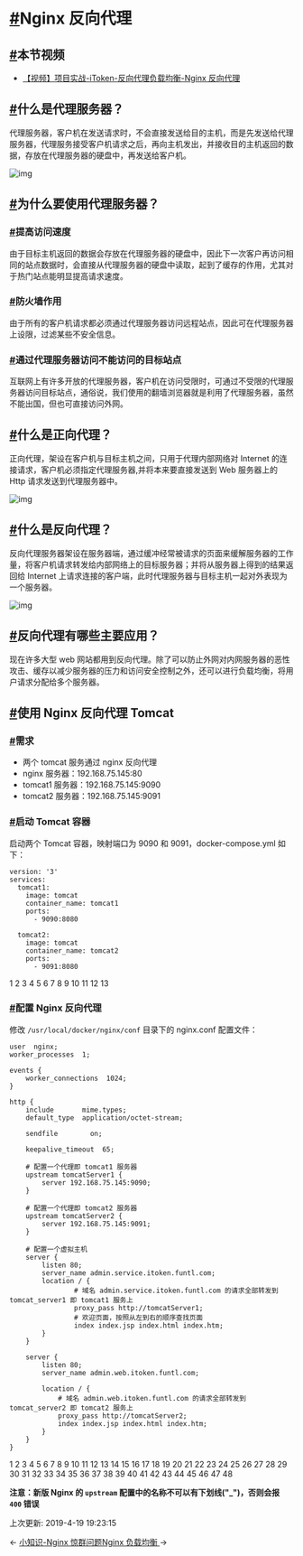 # [#](https://funtl.com/zh/spring-cloud-itoken-codeing/Nginx-反向代理.html#nginx-反向代理)Nginx 反向代理

## [#](https://funtl.com/zh/spring-cloud-itoken-codeing/Nginx-反向代理.html#本节视频)本节视频

- [【视频】项目实战-iToken-反向代理负载均衡-Nginx 反向代理](https://www.bilibili.com/video/av28695708)

## [#](https://funtl.com/zh/spring-cloud-itoken-codeing/Nginx-反向代理.html#什么是代理服务器？)什么是代理服务器？

代理服务器，客户机在发送请求时，不会直接发送给目的主机，而是先发送给代理服务器，代理服务接受客户机请求之后，再向主机发出，并接收目的主机返回的数据，存放在代理服务器的硬盘中，再发送给客户机。

![img](https://funtl.com/assets/Lusifer2018080517010001.png)

## [#](https://funtl.com/zh/spring-cloud-itoken-codeing/Nginx-反向代理.html#为什么要使用代理服务器？)为什么要使用代理服务器？

### [#](https://funtl.com/zh/spring-cloud-itoken-codeing/Nginx-反向代理.html#提高访问速度)提高访问速度

由于目标主机返回的数据会存放在代理服务器的硬盘中，因此下一次客户再访问相同的站点数据时，会直接从代理服务器的硬盘中读取，起到了缓存的作用，尤其对于热门站点能明显提高请求速度。

### [#](https://funtl.com/zh/spring-cloud-itoken-codeing/Nginx-反向代理.html#防火墙作用)防火墙作用

由于所有的客户机请求都必须通过代理服务器访问远程站点，因此可在代理服务器上设限，过滤某些不安全信息。

### [#](https://funtl.com/zh/spring-cloud-itoken-codeing/Nginx-反向代理.html#通过代理服务器访问不能访问的目标站点)通过代理服务器访问不能访问的目标站点

互联网上有许多开放的代理服务器，客户机在访问受限时，可通过不受限的代理服务器访问目标站点，通俗说，我们使用的翻墙浏览器就是利用了代理服务器，虽然不能出国，但也可直接访问外网。

## [#](https://funtl.com/zh/spring-cloud-itoken-codeing/Nginx-反向代理.html#什么是正向代理？)什么是正向代理？

正向代理，架设在客户机与目标主机之间，只用于代理内部网络对 Internet 的连接请求，客户机必须指定代理服务器,并将本来要直接发送到 Web 服务器上的 Http 请求发送到代理服务器中。

![img](https://funtl.com/assets/Lusifer2018080517010002.png)

## [#](https://funtl.com/zh/spring-cloud-itoken-codeing/Nginx-反向代理.html#什么是反向代理？)什么是反向代理？

反向代理服务器架设在服务器端，通过缓冲经常被请求的页面来缓解服务器的工作量，将客户机请求转发给内部网络上的目标服务器；并将从服务器上得到的结果返回给 Internet 上请求连接的客户端，此时代理服务器与目标主机一起对外表现为一个服务器。

![img](https://funtl.com/assets/Lusifer2018080517010003.png)

## [#](https://funtl.com/zh/spring-cloud-itoken-codeing/Nginx-反向代理.html#反向代理有哪些主要应用？)反向代理有哪些主要应用？

现在许多大型 web 网站都用到反向代理。除了可以防止外网对内网服务器的恶性攻击、缓存以减少服务器的压力和访问安全控制之外，还可以进行负载均衡，将用户请求分配给多个服务器。

## [#](https://funtl.com/zh/spring-cloud-itoken-codeing/Nginx-反向代理.html#使用-nginx-反向代理-tomcat)使用 Nginx 反向代理 Tomcat

### [#](https://funtl.com/zh/spring-cloud-itoken-codeing/Nginx-反向代理.html#需求)需求

- 两个 tomcat 服务通过 nginx 反向代理
- nginx 服务器：192.168.75.145:80
- tomcat1 服务器：192.168.75.145:9090
- tomcat2 服务器：192.168.75.145:9091

### [#](https://funtl.com/zh/spring-cloud-itoken-codeing/Nginx-反向代理.html#启动-tomcat-容器)启动 Tomcat 容器

启动两个 Tomcat 容器，映射端口为 9090 和 9091，docker-compose.yml 如下：

```text
version: '3'
services:
  tomcat1:
    image: tomcat
    container_name: tomcat1
    ports:
      - 9090:8080

  tomcat2:
    image: tomcat
    container_name: tomcat2
    ports:
      - 9091:8080
```

1
2
3
4
5
6
7
8
9
10
11
12
13

### [#](https://funtl.com/zh/spring-cloud-itoken-codeing/Nginx-反向代理.html#配置-nginx-反向代理)配置 Nginx 反向代理

修改 `/usr/local/docker/nginx/conf` 目录下的 nginx.conf 配置文件：

```text
user  nginx;
worker_processes  1;

events {
    worker_connections  1024;
}

http {
    include       mime.types;
    default_type  application/octet-stream;

    sendfile        on;

    keepalive_timeout  65;
	
	# 配置一个代理即 tomcat1 服务器
	upstream tomcatServer1 {
		server 192.168.75.145:9090;
	}

	# 配置一个代理即 tomcat2 服务器
	upstream tomcatServer2 {
		server 192.168.75.145:9091;
	}

	# 配置一个虚拟主机
	server {
		listen 80;
		server_name admin.service.itoken.funtl.com;
		location / {
				# 域名 admin.service.itoken.funtl.com 的请求全部转发到 tomcat_server1 即 tomcat1 服务上
				proxy_pass http://tomcatServer1;
				# 欢迎页面，按照从左到右的顺序查找页面
				index index.jsp index.html index.htm;
		}
	}

	server {
		listen 80;
		server_name admin.web.itoken.funtl.com;

		location / {
			# 域名 admin.web.itoken.funtl.com 的请求全部转发到 tomcat_server2 即 tomcat2 服务上
			proxy_pass http://tomcatServer2;
			index index.jsp index.html index.htm;
		}
	}
}
```

1
2
3
4
5
6
7
8
9
10
11
12
13
14
15
16
17
18
19
20
21
22
23
24
25
26
27
28
29
30
31
32
33
34
35
36
37
38
39
40
41
42
43
44
45
46
47
48

**注意：新版 Nginx 的 `upstream` 配置中的名称不可以有下划线("_")，否则会报 `400` 错误**

上次更新: 2019-4-19 19:23:15

← [小知识-Nginx 惊群问题](https://funtl.com/zh/spring-cloud-itoken-codeing/小知识-Nginx-惊群问题.html)[Nginx 负载均衡 ](https://funtl.com/zh/spring-cloud-itoken-codeing/Nginx-负载均衡.html)→